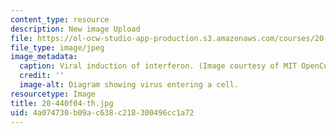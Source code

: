 ```yaml
---
content_type: resource
description: New image Upload
file: https://ol-ocw-studio-app-production.s3.amazonaws.com/courses/20-440-analysis-of-biological-networks-be-440-fall-2004/4a074730b09ac638c218300496cc1a72_20-440f04-th.jpg
file_type: image/jpeg
image_metadata:
  caption: Viral induction of interferon. (Image courtesy of MIT OpenCourseWare.)
  credit: ''
  image-alt: Diagram showing virus entering a cell.
resourcetype: Image
title: 20-440f04-th.jpg
uid: 4a074730-b09a-c638-c218-300496cc1a72
---
```

